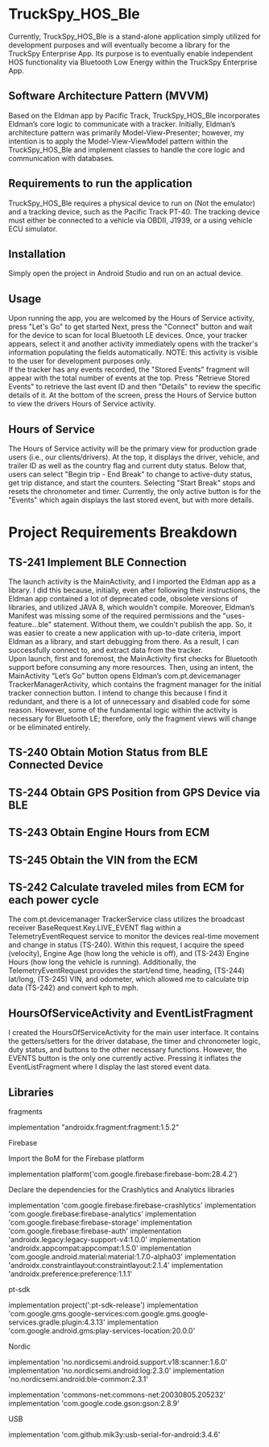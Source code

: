 # TruckSpy_HOS_Ble
Currently, TruckSpy_HOS_Ble is a stand-alone application simply utilized for development purposes and will eventually become a library for the TruckSpy Enterprise App. Its purpose is to eventually enable independent HOS functionality via Bluetooth Low Energy within the TruckSpy Enterprise App.
## Software Architecture Pattern (MVVM)
Based on the Eldman app by Pacific Track, TruckSpy_HOS_Ble incorporates Eldman’s core logic to communicate with a tracker. Initially, Eldman’s architecture pattern was primarily Model-View-Presenter; however, my intention is to apply the Model-View-ViewModel pattern within the TruckSpy_HOS_Ble and implement classes to handle the core logic and communication with databases.  
## Requirements to run the application
TruckSpy_HOS_Ble requires a physical device to run on (Not the emulator) and a tracking device, such as the Pacific Track PT-40.
The tracking device must either be connected to a vehicle via OBDII, J1939, or a using vehicle ECU simulator.   
## Installation
Simply open the project in Android Studio and run on an actual device. 
## Usage
Upon running the app, you are welcomed by the Hours of Service activity, press "Let's Go" to get started
Next, press the "Connect" button and wait for the device to scan for local Bluetooth LE devices. Once, your tracker appears, select it and another activity immediately opens with the tracker's information populating the fields automatically.
NOTE: this activity is visible to the user for development purposes only.   
If the tracker has any events recorded, the "Stored Events" fragment will appear with the total number of events at the top. Press "Retrieve Stored Events" to retrieve the last event ID and then "Details" to review the specific details of it. At the bottom of the screen, press the Hours of Service button to view the drivers Hours of Service activity.   
## Hours of Service
The Hours of Service activity will be the primary view for production grade users (i.e., our clients/drivers).
At the top, it displays the driver, vehicle, and trailer ID as well as the country flag and current duty status. Below that, users can select "Begin trip - End Break" to change to active-duty status, get trip distance, and start the counters. Selecting "Start Break" stops and resets the chronometer and timer.
Currently, the only active button is for the "Events" which again displays the last stored event, but with more details.     
 # Project Requirements Breakdown
## TS-241 Implement BLE Connection
The launch activity is the MainActivity, and I imported the Eldman app as a library. I did this because, initially, even after following their instructions, the Eldman app contained a lot of deprecated code, obsolete versions of libraries, and utilized JAVA 8, which wouldn't compile. Moreover, Eldman’s Manifest was missing some of the required permissions and the "uses-feature...ble" statement. Without them, we couldn't publish the app. So, it was easier to create a new application with up-to-date criteria, import Eldman as a library, and start debugging from there. As a result, I can successfully connect to, and extract data from the tracker.   
Upon launch, first and foremost, the MainActivity first checks for Bluetooth support before consuming any more resources. Then, using an intent, the MainActivity “Let’s Go” button opens Eldman’s com.pt.devicemanager TrackerManagerActivity, which contains the fragment manager for the initial tracker connection button. I intend to change this because I find it redundant, and there is a lot of unnecessary and disabled code for some reason. However, some of the fundamental logic within the activity is necessary for Bluetooth LE; therefore, only the fragment views will change or be eliminated entirely.  
## TS-240 Obtain Motion Status from BLE Connected Device
## TS-244 Obtain GPS Position from GPS Device via BLE
## TS-243 Obtain Engine Hours from ECM
## TS-245 Obtain the VIN from the ECM
## TS-242 Calculate traveled miles from ECM for each power cycle
The com.pt.devicemanager TrackerService class utilizes the broadcast receiver BaseRequest.Key.LIVE_EVENT flag within a TelemetryEventRequest service to monitor the devices real-time movement and change in status (TS-240). Within this request, I acquire the speed (velocity), Engine Age (how long the vehicle is off), and (TS-243) Engine Hours (how long the vehicle is running). Additionally, the TelemetryEventRequest provides the start/end time, heading, (TS-244) lat/long, (TS-245) VIN, and odometer, which allowed me to calculate trip data (TS-242) and convert kph to mph.  
## HoursOfServiceActivity and EventListFragment
I created the HoursOfServiceActivity for the main user interface. It contains the getters/setters for the driver database, the timer and chronometer logic, duty status, and buttons to the other necessary functions. However, the EVENTS button is the only one currently active. Pressing it inflates the EventListFragment where I display the last stored event data.     
## Libraries
fragments


implementation "androidx.fragment:fragment:1.5.2"

Firebase

Import the BoM for the Firebase platform


implementation platform('com.google.firebase:firebase-bom:28.4.2')

Declare the dependencies for the Crashlytics and Analytics libraries


implementation 'com.google.firebase:firebase-crashlytics'
implementation 'com.google.firebase:firebase-analytics'
implementation 'com.google.firebase:firebase-storage'
implementation 'com.google.firebase:firebase-auth'
implementation 'androidx.legacy:legacy-support-v4:1.0.0'
implementation 'androidx.appcompat:appcompat:1.5.0'
implementation 'com.google.android.material:material:1.7.0-alpha03'
implementation 'androidx.constraintlayout:constraintlayout:2.1.4'
implementation 'androidx.preference:preference:1.1.1' 

pt-sdk


implementation project(':pt-sdk-release')
implementation 'com.google.gms.google-services:com.google.gms.google-services.gradle.plugin:4.3.13'
implementation 'com.google.android.gms:play-services-location:20.0.0'

Nordic


implementation 'no.nordicsemi.android.support.v18:scanner:1.6.0'
implementation 'no.nordicsemi.android:log:2.3.0'
implementation 'no.nordicsemi.android:ble-common:2.3.1'

implementation 'commons-net:commons-net:20030805.205232'
implementation 'com.google.code.gson:gson:2.8.9'

USB


implementation 'com.github.mik3y:usb-serial-for-android:3.4.6'
